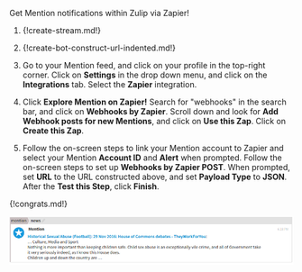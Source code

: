 Get Mention notifications within Zulip via Zapier!

1. {!create-stream.md!}

1. {!create-bot-construct-url-indented.md!}

1. Go to your Mention feed, and click on your profile in the
   top-right corner. Click on **Settings** in the drop down menu,
   and click on the **Integrations** tab. Select the **Zapier**
   integration.

1. Click **Explore Mention on Zapier!** Search for "webhooks" in
   the search bar, and click on **Webhooks by Zapier**. Scroll down
   and look for **Add Webhook posts for new Mentions**, and click on
   **Use this Zap**. Click on **Create this Zap**.

1. Follow the on-screen steps to link your
   Mention account to Zapier and select your Mention **Account ID** and
   **Alert** when prompted. Follow the on-screen steps to set up **Webhooks
   by Zapier POST**. When prompted, set **URL** to the URL constructed
   above, and set **Payload Type** to **JSON**. After the **Test this Step**,
   click **Finish**.

{!congrats.md!}

![](/static/images/integrations/mention/001.png)
